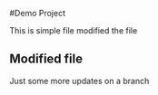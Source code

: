 #Demo Project

This is simple file
modified the file

## Modified file

Just some more updates on a branch